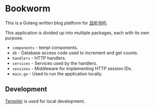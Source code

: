 # Bookworm

This is a Golang written blog platform for [且听书吟](https://yufan.me).

This application is divided up into multiple packages, each with its own purpose.

- `components` - templ components.
- `db` - Database access code used to increment and get counts.
- `handlers` - HTTP handlers.
- `services` - Services used by the handlers.
- `sessions` - Middleware for implementing HTTP session IDs.
- `main.go` - Used to run the application locally.

## Development

[Templiér](https://github.com/romshark/templier) is used for local development.
